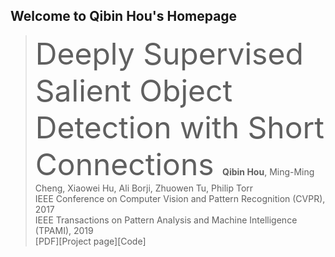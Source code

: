 ## Welcome to Qibin Hou's Homepage



>  <font size="7"> Deeply Supervised Salient Object Detection with Short Connections   </font>
>  **Qibin Hou**, Ming-Ming Cheng, Xiaowei Hu, Ali Borji, Zhuowen Tu, Philip Torr   
>  IEEE Conference on Computer Vision and Pattern Recognition (CVPR), 2017   
>  IEEE Transactions on Pattern Analysis and Machine Intelligence (TPAMI), 2019   
>  [PDF][Project page][Code]

